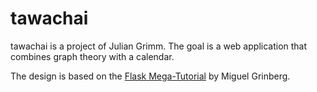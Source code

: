 tawachai
============

tawachai is a project of Julian Grimm. The goal is a web application that combines graph theory with a calendar.

The design is based on the [Flask Mega-Tutorial][1] by Miguel Grinberg.


[1]: https://blog.miguelgrinberg.com/post/the-flask-mega-tutorial-part-i-hello-world
